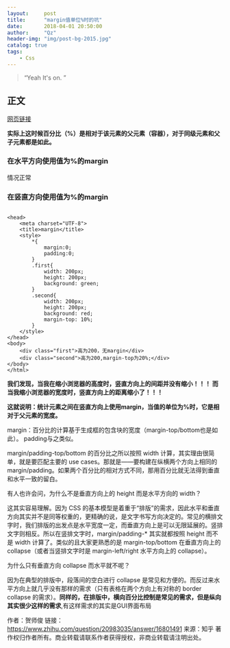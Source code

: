 ```yaml
---
layout:     post
title:      "margin值单位%时的坑"
date:       2018-04-01 20:50:00
author:     "Qz"
header-img: "img/post-bg-2015.jpg"
catalog: true
tags:
    - Css
---
```


> “Yeah It's on. ”


## 正文
[网页链接](https://www.cnblogs.com/wangjian8888/p/6127519.html)


**实际上这时候百分比（%）是相对于该元素的父元素（容器），对于同级元素和父子元素都是如此。**


### 在水平方向使用值为%的margin
情况正常


### 在竖直方向使用值为%的margin
```

<head>
    <meta charset="UTF-8">
    <title>margin</title>
    <style>
        *{
            margin:0;
            padding:0;
        }
        .first{
            width: 200px;
            height: 200px;
            background: green;
        }
        .second{
            width: 200px;
            height: 200px;
            background: red;
            margin-top: 10%;
        }
    </style>
</head>
<body>
    <div class="first">高为200，无margin</div>
    <div class="second">高为200,margin-top为20%;</div>
</body>
</html>
```

**我们发现，当我在缩小浏览器的高度时，竖直方向上的间距并没有缩小！！！ 而当我缩小浏览器的宽度时，竖直方向上的距离缩小了！！！**


**这就说明：统计元素之间在竖直方向上使用margin，当值的单位为%时，它是相对于父元素的宽度。**



margin：百分比的计算基于生成框的包含块的宽度（margin-top/bottom也是如此）。
padding与之类似。


margin/padding-top/bottom 的百分比之所以按照 width 计算，其实理由很简单，就是要匹配主要的 use cases。那就是——要构建在纵横两个方向上相同的 margin/padding。如果两个百分比的相对方式不同，那用百分比就无法得到垂直和水平一致的留白。

有人也许会问，为什么不是垂直方向上的 height 而是水平方向的 width？

这其实容易理解。因为 CSS 的基本模型是着重于“排版”的需求，因此水平和垂直方向其实并不是同等权重的，更精确的说，是文字书写方向决定的。常见的横排文字时，我们排版的出发点是水平宽度一定，而垂直方向上是可以无限延展的。竖排文字则相反。所以在竖排文字时，margin/padding-* 其实就都按照 height 而不是 width 计算了。类似的且大家更熟悉的是 margin-top/bottom 在垂直方向上的 collapse（或者当竖排文字时是 margin-left/right 水平方向上的 collapse）。


为什么只有垂直方向 collapse 而水平就不呢？


因为在典型的排版中，段落间的空白进行 collapse 是常见和方便的。而反过来水平方向上就几乎没有那样的需求（只有表格在两个方向上有对称的 border collapse 的需求）。**同样的，在排版中，横向百分比控制是常见的需求，但是纵向其实很少这样的需求**,有这样需求的其实是GUI界面布局



作者：贺师俊
链接：https://www.zhihu.com/question/20983035/answer/16801491
来源：知乎
著作权归作者所有。商业转载请联系作者获得授权，非商业转载请注明出处。








